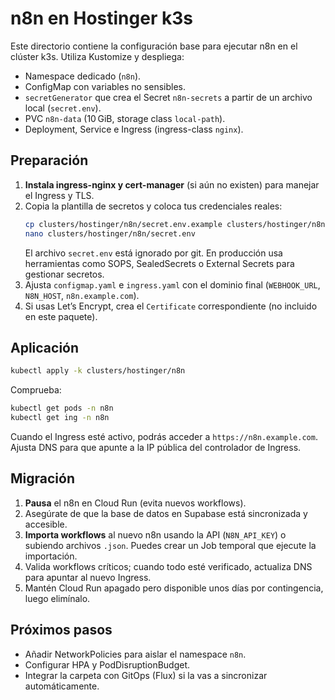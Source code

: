 # n8n en Hostinger k3s

Este directorio contiene la configuración base para ejecutar n8n en el clúster k3s. Utiliza Kustomize y despliega:

- Namespace dedicado (`n8n`).
- ConfigMap con variables no sensibles.
- `secretGenerator` que crea el Secret `n8n-secrets` a partir de un archivo local (`secret.env`).
- PVC `n8n-data` (10 GiB, storage class `local-path`).
- Deployment, Service e Ingress (ingress-class `nginx`).

## Preparación

1. **Instala ingress-nginx y cert-manager** (si aún no existen) para manejar el Ingress y TLS.
2. Copia la plantilla de secretos y coloca tus credenciales reales:
   ```bash
   cp clusters/hostinger/n8n/secret.env.example clusters/hostinger/n8n/secret.env
   nano clusters/hostinger/n8n/secret.env
   ```
   El archivo `secret.env` está ignorado por git. En producción usa herramientas como SOPS, SealedSecrets o External Secrets para gestionar secretos.
3. Ajusta `configmap.yaml` e `ingress.yaml` con el dominio final (`WEBHOOK_URL`, `N8N_HOST`, `n8n.example.com`).
4. Si usas Let’s Encrypt, crea el `Certificate` correspondiente (no incluido en este paquete).

## Aplicación

```bash
kubectl apply -k clusters/hostinger/n8n
```

Comprueba:

```bash
kubectl get pods -n n8n
kubectl get ing -n n8n
```

Cuando el Ingress esté activo, podrás acceder a `https://n8n.example.com`. Ajusta DNS para que apunte a la IP pública del controlador de Ingress.

## Migración

1. **Pausa** el n8n en Cloud Run (evita nuevos workflows).
2. Asegúrate de que la base de datos en Supabase está sincronizada y accesible.
3. **Importa workflows** al nuevo n8n usando la API (`N8N_API_KEY`) o subiendo archivos `.json`. Puedes crear un Job temporal que ejecute la importación.
4. Valida workflows críticos; cuando todo esté verificado, actualiza DNS para apuntar al nuevo Ingress.
5. Mantén Cloud Run apagado pero disponible unos días por contingencia, luego elimínalo.

## Próximos pasos

- Añadir NetworkPolicies para aislar el namespace `n8n`.
- Configurar HPA y PodDisruptionBudget.
- Integrar la carpeta con GitOps (Flux) si la vas a sincronizar automáticamente.

